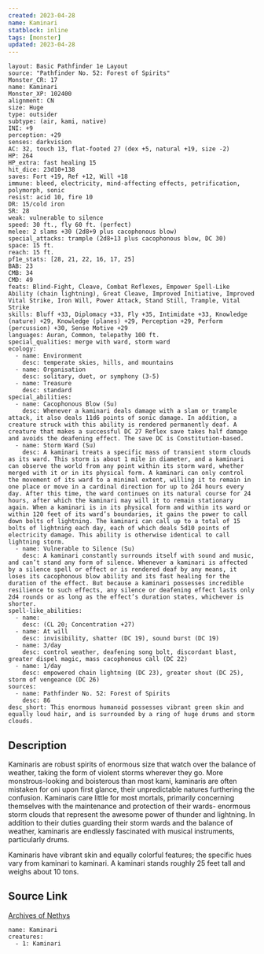 ```yaml
---
created: 2023-04-28
name: Kaminari
statblock: inline
tags: [monster]
updated: 2023-04-28
---
```

```statblock
layout: Basic Pathfinder 1e Layout
source: "Pathfinder No. 52: Forest of Spirits"
Monster_CR: 17
name: Kaminari
Monster_XP: 102400
alignment: CN
size: Huge
type: outsider
subtype: (air, kami, native)
INI: +9
perception: +29
senses: darkvision
AC: 32, touch 13, flat-footed 27 (dex +5, natural +19, size -2)
HP: 264
HP_extra: fast healing 15
hit_dice: 23d10+138
saves: Fort +19, Ref +12, Will +18
immune: bleed, electricity, mind-affecting effects, petrification, polymorph, sonic
resist: acid 10, fire 10
DR: 15/cold iron
SR: 28
weak: vulnerable to silence
speed: 30 ft., fly 60 ft. (perfect)
melee: 2 slams +30 (2d8+9 plus cacophonous blow)
special_attacks: trample (2d8+13 plus cacophonous blow, DC 30)
space: 15 ft.
reach: 15 ft.
pf1e_stats: [28, 21, 22, 16, 17, 25]
BAB: 23
CMB: 34
CMD: 49
feats: Blind-Fight, Cleave, Combat Reflexes, Empower Spell-Like Ability (chain lightning), Great Cleave, Improved Initiative, Improved Vital Strike, Iron Will, Power Attack, Stand Still, Trample, Vital Strike
skills: Bluff +33, Diplomacy +33, Fly +35, Intimidate +33, Knowledge (nature) +29, Knowledge (planes) +29, Perception +29, Perform (percussion) +30, Sense Motive +29
languages: Auran, Common, telepathy 100 ft.
special_qualities: merge with ward, storm ward
ecology:
  - name: Environment
    desc: temperate skies, hills, and mountains
  - name: Organisation
    desc: solitary, duet, or symphony (3-5)
  - name: Treasure
    desc: standard
special_abilities:
  - name: Cacophonous Blow (Su)
    desc: Whenever a kaminari deals damage with a slam or trample attack, it also deals 11d6 points of sonic damage. In addition, a creature struck with this ability is rendered permanently deaf. A creature that makes a successful DC 27 Reflex save takes half damage and avoids the deafening effect. The save DC is Constitution-based.
  - name: Storm Ward (Su)
    desc: A kaminari treats a specific mass of transient storm clouds as its ward. This storm is about 1 mile in diameter, and a kaminari can observe the world from any point within its storm ward, whether merged with it or in its physical form. A kaminari can only control the movement of its ward to a minimal extent, willing it to remain in one place or move in a cardinal direction for up to 2d4 hours every day. After this time, the ward continues on its natural course for 24 hours, after which the kaminari may will it to remain stationary again. When a kaminari is in its physical form and within its ward or within 120 feet of its ward’s boundaries, it gains the power to call down bolts of lightning. The kaminari can call up to a total of 15 bolts of lightning each day, each of which deals 5d10 points of electricity damage. This ability is otherwise identical to call lightning storm.
  - name: Vulnerable to Silence (Su)
    desc: A kaminari constantly surrounds itself with sound and music, and can’t stand any form of silence. Whenever a kaminari is affected by a silence spell or effect or is rendered deaf by any means, it loses its cacophonous blow ability and its fast healing for the duration of the effect. But because a kaminari possesses incredible resilience to such effects, any silence or deafening effect lasts only 2d4 rounds or as long as the effect’s duration states, whichever is shorter.
spell-like_abilities:
  - name:
    desc: (CL 20; Concentration +27)
  - name: At will
    desc: invisibility, shatter (DC 19), sound burst (DC 19)
  - name: 3/day
    desc: control weather, deafening song bolt, discordant blast, greater dispel magic, mass cacophonous call (DC 22)
  - name: 1/day
    desc: empowered chain lightning (DC 23), greater shout (DC 25), storm of vengeance (DC 26)
sources:
  - name: Pathfinder No. 52: Forest of Spirits
    desc: 86
desc_short: This enormous humanoid possesses vibrant green skin and equally loud hair, and is surrounded by a ring of huge drums and storm clouds.
```
## Description
Kaminaris are robust spirits of enormous size that watch over the balance of weather, taking the form of violent storms wherever they go. More monstrous-looking and boisterous than most kami, kaminaris are often mistaken for oni upon first glance, their unpredictable natures furthering the confusion. Kaminaris care little for most mortals, primarily concerning themselves with the maintenance and protection of their wards- enormous storm clouds that represent the awesome power of thunder and lightning. In addition to their duties guarding their storm wards and the balance of weather, kaminaris are endlessly fascinated with musical instruments, particularly drums.

Kaminaris have vibrant skin and equally colorful features; the specific hues vary from kaminari to kaminari. A kaminari stands roughly 25 feet tall and weighs about 10 tons.
## Source Link
[Archives of Nethys](https://aonprd.com/MonsterDisplay.aspx?ItemName=Kaminari)
```encounter-table
name: Kaminari
creatures:
  - 1: Kaminari
```
